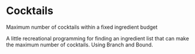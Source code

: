 # Cocktails
Maximum number of cocktails within a fixed ingredient budget

A little recreational programming for finding an ingredient list that can make the maximum number of cocktails. Using Branch and Bound.
